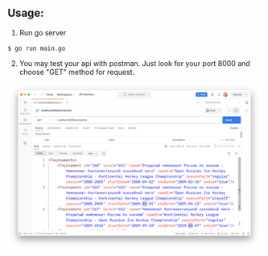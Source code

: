 ## Usage:

1. Run go server
```
$ go run main.go
```
2. You may test your api with postman. Just look for your port 8000 and choose "GET" method for request.

![Alt text](./assets/image.png)
